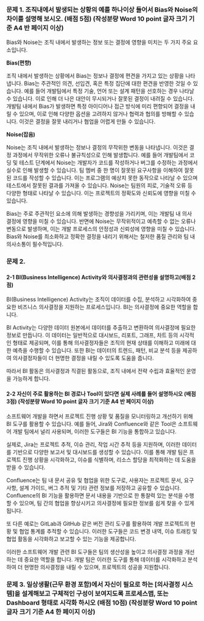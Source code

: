 ### 문제 1. 조직내에서 발생되는 상황의 예를 하나이상 들어서 Bias와 Noise의 차이를 설명해 보시오. (배점 5점) (작성분량 Word 10 point 글자 크기 기준 A4 반 페이지 이상)  

 Bias와 Noise는 조직 내에서 발생하는 정보 또는 결정에 영향을 미치는 두 가지 주요 요소입니다.
 
**Bias(편향)**

 조직 내에서 발생하는 상황에서 Bias는 정보나 결정에 편견을 가지고 있는 상황을 나타냅니다. Bias는 주관적인 의견, 선입견, 혹은 특정 집단에 대한 편견을 반영한 것일 수 있습니다. 예를 들어 개발팀에서 특정 기술, 언어 또는 설계 패턴을 선호하는 경우 나타날 수 있습니다. 이로 인해 더 나은 대안이 무시되거나 잘못된 결정이 내려질 수 있습니다. 개발팀 내에서 Bias가 발생하면 특정 아이디어나 접근 방식에 미리 편향되어 결정을 내릴 수 있으며, 이로 인해 다양한 옵션을 고려하지 않거나 협력과 협의를 방해할 수 있습니다. 이것은 결정을 잘못 내리거나 협업을 어렵게 만들 수 있습니다.
 
**Noise(잡음)**

 Noise는 조직 내에서 발생하는 정보나 결정의 무작위한 변동을 나타냅니다. 이것은 결정 과정에서 무작위한 오류나 불규칙성으로 인해 발생합니다. 예를 들어 개발팀에서 코딩 및 테스트 단계에서 Noise는 개발자가 코드를 작성하거나 버그를 수정하는 과정에서 실수로 인해 발생할 수 있습니다. 팀 멤버 중 한 명이 잘못된 요구사항을 이해하여 잘못된 코드를 작성할 수 있습니다. 이는 프로그램의 예상치 못한 동작으로 나타날 수 있으며 테스트에서 잘못된 결과를 가져올 수 있습니다. Noise는 팀원의 피로, 기술적 오류 등 다양한 형태로 나타날 수 있습니다. 이는 프로젝트의 정확도와 신뢰도에 영향을 미칠 수 있습니다.

 Bias는 주로 주관적인 요소에 의해 발생하는 경향성을 가리키며, 이는 개발팀 내 의사 결정에 영향을 미칠 수 있습니다. 반면에 Noise는 무작위적이고 예측할 수 없는 오류나 변동으로 발생하며, 이는 개발 프로세스의 안정성과 신뢰성에 영향을 미칠 수 있습니다. Bias와 Noise를 최소화하고 정확한 결정을 내리기 위해서는 철저한 품질 관리와 팀 내 의사소통이 필수적입니다.

### 문제 2.

#### 2-1 BI(Business Intelligence) Activity와 의사결정과의 관련성을 설명하고(배점 2점)

 BI(Business Intelligence) Activity는 조직이 데이터를 수집, 분석하고 시각화하여 중요한 비즈니스 의사결정을 지원하는 프로세스입니다. BI는 의사결정에 중요한 역할을 합니다.

 BI Activity는 다양한 데이터 원본에서 데이터를 추출하고 변환하여 의사결정에 필요한 정보로 만듭니다. 이 데이터는 일반적으로 대시보드, 리포트, 그래프, 차트 등의 시각적인 형태로 제공되며, 이를 통해 의사결정자들은 조직의 현재 상태를 이해하고 미래에 대한 예측을 수행할 수 있습니다. 또한 BI는 데이터의 트렌드, 패턴, 비교 분석 등을 제공하여 의사결정자들이 더 현명한 결정을 내릴 수 있도록 도움을 줍니다.
 
 따라서 BI 활동은 의사결정과 직결된 활동으로, 조직 내에서 전략 수립과 효율적인 운영을 가능하게 합니다.

#### 2-2 자신이 주로 활용하는 BI 경로나 Tool이 있다면 실제 사례를 들어 설명하시오  (배점 3점) (작성분량 Word 10 point 글자 크기 기준 A4 반 페이지 이상) 

 소프트웨어 개발을 하면서 프로젝트 진행 상황 및 품질을 모니터링하고 개선하기 위해 BI 도구를 활용할 수 있습니다. 예를 들어, Jira와 Confluence와 같은 Tool은 소프트웨어 개발 팀에서 널리 사용되며, 이러한 도구들은 BI 기능을 통합하고 있습니다.

 실제로, Jira는 프로젝트 추적, 이슈 관리, 작업 시간 추적 등을 지원하며, 이러한 데이터를 기반으로 다양한 보고서 및 대시보드를 생성할 수 있습니다. 이를 통해 개발 팀은 프로젝트 진행 상황을 시각화하고, 이슈를 식별하며, 리소스 할당을 최적화하는 데 도움을 받을 수 있습니다.

 Confluence는 팀 내 문서 공유 및 협업을 위한 도구로, 사용자는 프로젝트 문서, 요구 사항, 설계 가이드, 버그 추적 및 기타 관련 정보를 저장하고 공유할 수 있습니다. Confluence의 BI 기능을 활용하면 문서 내용을 기반으로 한 통찰력 있는 분석을 수행할 수 있으며, 팀 간의 협업을 향상시키고 의사결정에 필요한 정보를 쉽게 찾을 수 있게 됩니다.

 또 다른 예로는 GitLab과 GitHub 같은 버전 관리 도구를 활용하여 개발 프로젝트의 현황 및 협업 통계를 추적할 수 있습니다. 이러한 도구들은 코드 변경 내역, 이슈 트래킹 및 협업 활동을 시각화하고 보고할 수 있는 기능을 제공합니다.

 이러한 소프트웨어 개발 관련 BI 도구들은 팀의 생산성을 높이고 의사결정 과정을 개선하는 데 중요한 역할을 합니다. 개발 팀은 이러한 도구를 통해 데이터를 시각화하고 분석하여 더 현명한 의사결정을 내릴 수 있으며, 프로젝트의 성공을 지원합니다.

### 문제 3. 일상생활(근무 환경 포함)에서 자신이 필요로 하는 [의사결정 시스템]을 설계해보고 구체적인 구성이 보여지도록 프로세스맵, 또는 Dashboard 형태로 시각화 하시오 (배점 10점) (작성분량 Word 10 point 글자 크기 기준 A4  한 페이지 이상)

